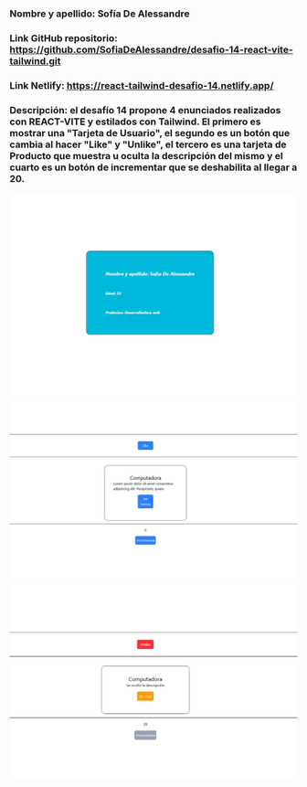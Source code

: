 ### Nombre y apellido: Sofía De Alessandre

### Link GitHub repositorio: https://github.com/SofiaDeAlessandre/desafio-14-react-vite-tailwind.git

### Link Netlify: https://react-tailwind-desafio-14.netlify.app/

### Descripción: el desafío 14 propone 4 enunciados realizados con REACT-VITE y estilados con Tailwind. El primero es mostrar una "Tarjeta de Usuario", el segundo es un botón que cambia al hacer "Like" y "Unlike", el tercero es una tarjeta de Producto que muestra u oculta la descripción del mismo y el cuarto es un botón de incrementar que se deshabilita al llegar a 20. 

![](/public/img-readme/img-readme-1.png)
![](/public/img-readme/img-readme-2.png)
![](/public/img-readme/img-readme-3.png)

